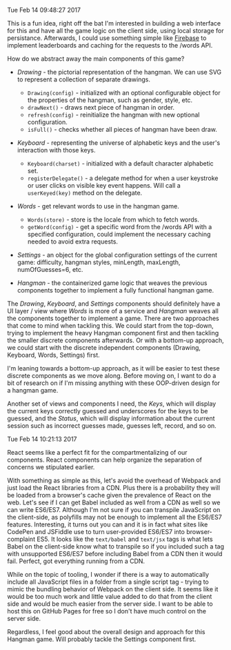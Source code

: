 Tue Feb 14 09:48:27 2017

This is a fun idea, right off the bat I'm interested in building a web interface for this and have all the game logic on the client side, using local storage for persistance. Afterwards, I could use something simple like [Firebase](https://firebase.google.com) to implement leaderboards and caching for the requests to the /words API.

How do we abstract away the main components of this game?

- *Drawing* - the pictorial representation of the hangman. We can use SVG to represent a collection of separate drawings.
	- `Drawing(config)` - initialized with an optional configurable object for the properties of the hangman, such as gender, style, etc.
	- `drawNext()` - draws next piece of hangman in order.
	- `refresh(config)` - reinitialize the hangman with new optional configuration.
	- `isFull()` - checks whether all pieces of hangman have been draw.

- *Keyboard* - representing the universe of alphabetic keys and the user's interaction with those keys.
	- `Keyboard(charset)` - initialized with a default character alphabetic set.
	- `registerDelegate()` - a delegate method for when a user keystroke or user clicks on visible key event happens. Will call a `userKeyed(key)` method on the delegate.

- *Words* - get relevant words to use in the hangman game.
	- `Words(store)` - store is the locale from which to fetch words.
	- `getWord(config)` - get a specific word from the /words API with a specified configuration, could implement the necessary caching needed to avoid extra requests.

- *Settings* - an object for the global configuration settings of the current game: difficulty, hangman styles, minLength, maxLength, numOfGuesses=6, etc.

- *Hangman* - the containerized game logic that weaves the previous components together to implement a fully functional hangman game.

The _Drawing_, _Keyboard_, and _Settings_ components should definitely have a UI layer / view where _Words_ is more of a service and _Hangman_ weaves all the components together to implement a game. There are two approaches that come to mind when tackling this. We could start from the top-down, trying to implement the heavy Hangman component first and then tackling the smaller discrete components afterwards. Or with a bottom-up approach, we could start with the discrete independent components (Drawing, Keyboard, Words, Settings) first.

I'm leaning towards a bottom-up approach, as it will be easier to test these discrete components as we move along. Before moving on, I want to do a bit of research on if I'm missing anything with these OOP-driven design for a hangman game.

Another set of views and components I need, the *Keys*, which will display the current keys correctly guessed and underscores for the keys to be guessed, and the *Status*, which will display information about the current session such as incorrect guesses made, guesses left, record, and so on.

Tue Feb 14 10:21:13 2017

React seems like a perfect fit for the compartmentalizing of our components. React components can help organize the separation of concerns we stipulated earlier.

With something as simple as this, let's avoid the overhead of Webpack and just load the React libraries from a CDN. Plus there is a probability they will be loaded from a browser's cache given the prevalence of React on the web. Let's see if I can get Babel included as well from a CDN as well so we can write ES6/ES7. Although I'm not sure if you can transpile JavaScript on the client-side, as polyfills may not be enough to implement all the ES6/ES7 features. Interesting, it turns out you can and it is in fact what sites like CodePen and JSFiddle use to turn user-provided ES6/ES7 into browser-complaint ES5. It looks like the `text/babel` and `text/jsx` tags is what lets Babel on the client-side know what to transpile so if you included such a tag with unsupported ES6/ES7 before including Babel from a CDN then it would fail. Perfect, got everything running from a CDN.

While on the topic of tooling, I wonder if there is a way to automatically include all JavaScript files in a folder from a single script tag - trying to mimic the bundling behavior of Webpack on the client side. It seems like it would be too much work and little value added to do that from the client side and would be much easier from the server side. I want to be able to host this on GitHub Pages for free so  I don't have much control on the server side.

Regardless, I feel good about the overall design and approach for this Hangman game. Will probably tackle the Settings component first.
